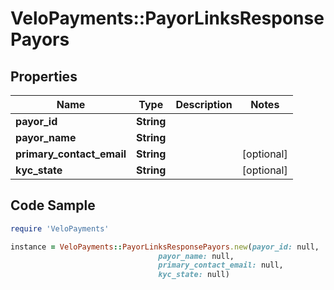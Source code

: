 # VeloPayments::PayorLinksResponsePayors

## Properties

Name | Type | Description | Notes
------------ | ------------- | ------------- | -------------
**payor_id** | **String** |  | 
**payor_name** | **String** |  | 
**primary_contact_email** | **String** |  | [optional] 
**kyc_state** | **String** |  | [optional] 

## Code Sample

```ruby
require 'VeloPayments'

instance = VeloPayments::PayorLinksResponsePayors.new(payor_id: null,
                                 payor_name: null,
                                 primary_contact_email: null,
                                 kyc_state: null)
```


